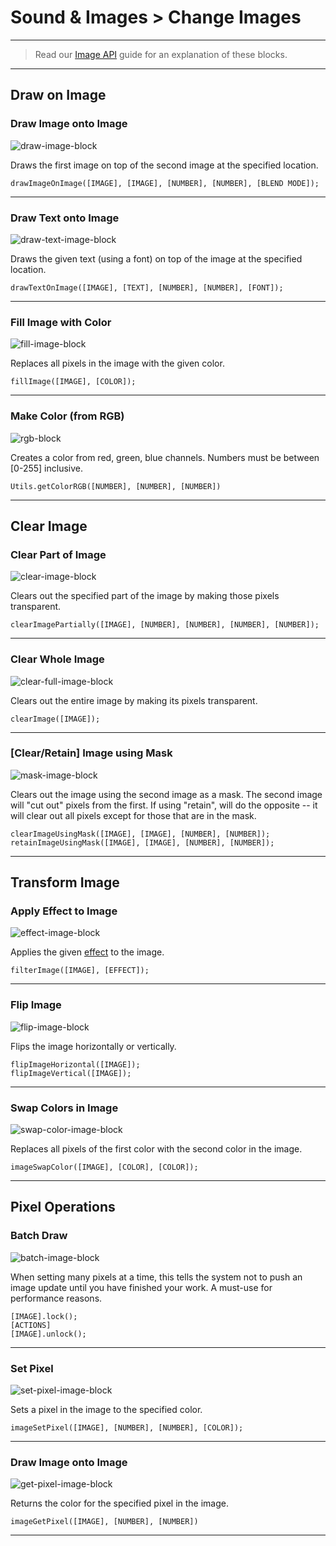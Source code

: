 # Sound & Images > Change Images

***

> Read our [Image API](http://www.stencyl.com/help/view/image-api) guide for an explanation of these blocks.

***

## Draw on Image

### <a name="image-draw"></a> Draw Image onto Image

![draw-image-block](http://static.stencyl.com/pedia2/block-images/6%20-%20Sound%20%20Images/2%20-%20Change%20Images/image-draw.png)

Draws the first image on top of the second image at the specified location.

```
drawImageOnImage([IMAGE], [IMAGE], [NUMBER], [NUMBER], [BLEND MODE]);
```

***

### <a name="image-draw-text"></a> Draw Text onto Image

![draw-text-image-block](http://static.stencyl.com/pedia2/block-images/6%20-%20Sound%20%20Images/2%20-%20Change%20Images/image-draw-text.png)

Draws the given text (using a font) on top of the image at the specified location.

```
drawTextOnImage([IMAGE], [TEXT], [NUMBER], [NUMBER], [FONT]);
```

***

### <a name="image-fill"></a> Fill Image with Color

![fill-image-block](http://static.stencyl.com/pedia2/block-images/6%20-%20Sound%20%20Images/2%20-%20Change%20Images/image-fill.png)

Replaces all pixels in the image with the given color.

```
fillImage([IMAGE], [COLOR]);
```

***

### <a name="rgb-to-color"></a> Make Color (from RGB)

![rgb-block](http://static.stencyl.com/pedia2/block-images/6%20-%20Sound%20%20Images/2%20-%20Change%20Images/rgb-to-color.png)

Creates a color from red, green, blue channels. Numbers must be between [0-255] inclusive.

```
Utils.getColorRGB([NUMBER], [NUMBER], [NUMBER])
```

***

## Clear Image

### <a name="image-clear"></a> Clear Part of Image

![clear-image-block](http://static.stencyl.com/pedia2/block-images/6%20-%20Sound%20%20Images/2%20-%20Change%20Images/image-clear.png)

Clears out the specified part of the image by making those pixels transparent.

```
clearImagePartially([IMAGE], [NUMBER], [NUMBER], [NUMBER], [NUMBER]);
```

***

### <a name="image-clear-all"></a> Clear Whole Image

![clear-full-image-block](http://static.stencyl.com/pedia2/block-images/6%20-%20Sound%20%20Images/2%20-%20Change%20Images/image-clear-all.png)

Clears out the entire image by making its pixels transparent.

```
clearImage([IMAGE]);
```

***

### <a name="image-mask"></a> [Clear/Retain] Image using Mask

![mask-image-block](http://static.stencyl.com/pedia2/block-images/6%20-%20Sound%20%20Images/2%20-%20Change%20Images/image-mask.png)

Clears out the image using the second image as a mask. The second image will "cut out" pixels from the first. If using "retain", will do the opposite -- it will clear out all pixels except for those that are in the mask.

```
clearImageUsingMask([IMAGE], [IMAGE], [NUMBER], [NUMBER]);
retainImageUsingMask([IMAGE], [IMAGE], [NUMBER], [NUMBER]);
```

***

## Transform Image

### <a name="image-filter"></a> Apply Effect to Image

![effect-image-block](http://static.stencyl.com/pedia2/block-images/6%20-%20Sound%20%20Images/2%20-%20Change%20Images/image-filter.png)

Applies the given [effect](http://www.stencyl.com/help/view/effects/) to the image.

```
filterImage([IMAGE], [EFFECT]);
```

***

### <a name="image-flip"></a> Flip Image

![flip-image-block](http://static.stencyl.com/pedia2/block-images/6%20-%20Sound%20%20Images/2%20-%20Change%20Images/image-flip.png)

Flips the image horizontally or vertically.

```
flipImageHorizontal([IMAGE]);
flipImageVertical([IMAGE]);
```

***

### <a name="iamge-swap"></a> Swap Colors in Image

![swap-color-image-block](http://static.stencyl.com/pedia2/block-images/6%20-%20Sound%20%20Images/2%20-%20Change%20Images/image-swap.png)

Replaces all pixels of the first color with the second color in the image.

```
imageSwapColor([IMAGE], [COLOR], [COLOR]);
```

***

## Pixel Operations

### <a name="image-wrapper"></a> Batch Draw

![batch-image-block](http://static.stencyl.com/pedia2/block-images/6%20-%20Sound%20%20Images/2%20-%20Change%20Images/image-wrapper.png)

When setting many pixels at a time, this tells the system not to push an image update until you have finished your work. A must-use for performance reasons.

```
[IMAGE].lock();
[ACTIONS]
[IMAGE].unlock();
```

***

### <a name="image-set-px"></a> Set Pixel

![set-pixel-image-block](http://static.stencyl.com/pedia2/block-images/6%20-%20Sound%20%20Images/2%20-%20Change%20Images/image-set-px.png)

Sets a pixel in the image to the specified color.

```
imageSetPixel([IMAGE], [NUMBER], [NUMBER], [COLOR]);
```

***

### <a name="image-get-px"></a> Draw Image onto Image

![get-pixel-image-block](http://static.stencyl.com/pedia2/block-images/6%20-%20Sound%20%20Images/2%20-%20Change%20Images/image-get-px.png)

Returns the color for the specified pixel in the image.

```
imageGetPixel([IMAGE], [NUMBER], [NUMBER])
```

***
